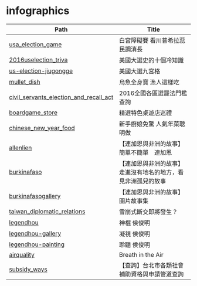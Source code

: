 # infographics

| Path | Title |
|----------------------------------------|--------------------------------------------------------------|
| [usa_election_game](https://mirrormedia.mg/projects/usa_election_game/) | 白宮障礙賽 看川普希拉蕊民調消長 |
| [2016uselection_triva](https://mirrormedia.mg/projects/2016uselection_triva/) | 美國大選史的十個冷知識 |
| [us-election-jiugongge](https://mirrormedia.mg/projects/jiugongge/) | 美國大選九宮格 |
| [mullet_dish](https://mirrormedia.mg/projects/mullet_dish/) | 烏魚全身寶 漁人這樣吃 |
| [civil_servants_election_and_recall_act](https://mirrormedia.mg/projects/civil_servants_election_and_recall_act/) | 2016全國各區選罷法門檻查詢 |
| [boardgame_store](https://mirrormedia.mg/projects/boardgame_store/) | 精選特色桌遊店巡禮 |
| [chinese_new_year_food](https://mirrormedia.mg/projects/chinese_new_year_food/) | 新手廚娘免驚 人氣年菜聰明做 |
| [allenlien](https://mirrormedia.mg/projects/allenlien/) | 【連加恩與非洲的故事】簡單不簡單　連加恩 |
| [burkinafaso](https://mirrormedia.mg/projects/burkinafaso/) | 【連加恩與非洲的故事】走進沒有地名的地方，看見非洲孤兒的故事 |
| [burkinafasogallery](https://mirrormedia.mg/projects/burkinafasogallery/) | 【連加恩與非洲的故事】圖片故事集 |
| [taiwan_diplomatic_relations](https://mirrormedia.mg/projects/taiwan_diplomatic_relations/) | 雪崩式斷交即將發生？ |
| [legendhou](https://mirrormedia.mg/projects/legendhou/) | 神棍 侯俊明 |
| [legendhou-gallery](https://mirrormedia.mg/projects/legendhou-gallery/) | 凝視 侯俊明 |
| [legendhou-painting](https://mirrormedia.mg/projects/egendhou-painting/) | 聆聽 侯俊明 |
| [airquality](https://mirrormedia.mg/projects/airquality/) | Breath in the Air |
| [subsidy_ways](https://mirrormedia.mg/projects/subsidy_ways/) | 【查詢】台北市各類社會補助資格與申請管道查詢 |
